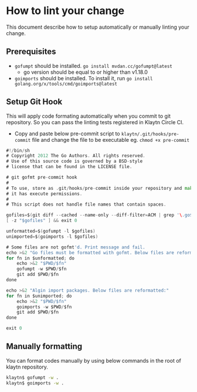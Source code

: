 # How to lint your change

This document describe how to setup automatically or manually linting your change.

## Prerequisites
- `gofumpt` should be installed. `go install mvdan.cc/gofumpt@latest`
  - go version should be equal to or higher than v1.18.0
- `goimports` should be installed. To install it, run `go install golang.org/x/tools/cmd/goimports@latest`

## Setup Git Hook
This will apply code formating automatically when you commit to git repository. So you can pass the linting tests registered in Klaytn Circle CI.

- Copy and paste below pre-commit script to `klaytn/.git/hooks/pre-commit` file and change the file to be executable eg. `chmod +x pre-commit`

```go
#!/bin/sh
# Copyright 2012 The Go Authors. All rights reserved.
# Use of this source code is governed by a BSD-style
# license that can be found in the LICENSE file.

# git gofmt pre-commit hook
#
# To use, store as .git/hooks/pre-commit inside your repository and make sure
# it has execute permissions.
#
# This script does not handle file names that contain spaces.

gofiles=$(git diff --cached --name-only --diff-filter=ACM | grep '\.go$')
[ -z "$gofiles" ] && exit 0

unformatted=$(gofumpt -l $gofiles)
unimported=$(goimports -l $gofiles)

# Some files are not gofmt'd. Print message and fail.
echo >&2 "Go files must be formatted with gofmt. Below files are reformatted:"
for fn in $unformatted; do
	echo >&2 "$PWD/$fn"
	gofumpt -w $PWD/$fn
	git add $PWD/$fn
done

echo >&2 "Algin import packages. Below files are reformatted:"
for fn in $unimported; do
	echo >&2 "$PWD/$fn"
	goimports -w $PWD/$fn
	git add $PWD/$fn
done

exit 0
```

## Manually formatting
You can format codes manually by using below commands in the root of klaytn repository.

```bash
klaytn$ gofumpt -w .
klaytn$ goimports -w .
```